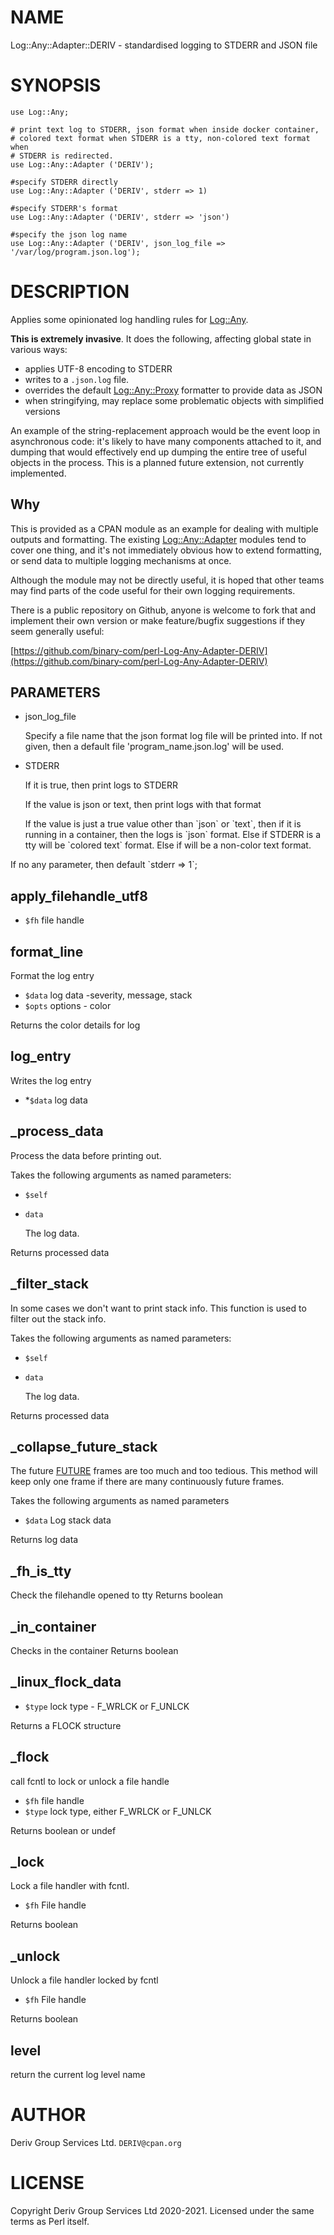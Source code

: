 # NAME

Log::Any::Adapter::DERIV - standardised logging to STDERR and JSON file

# SYNOPSIS

    use Log::Any;

    # print text log to STDERR, json format when inside docker container,
    # colored text format when STDERR is a tty, non-colored text format when
    # STDERR is redirected.
    use Log::Any::Adapter ('DERIV');

    #specify STDERR directly
    use Log::Any::Adapter ('DERIV', stderr => 1)

    #specify STDERR's format
    use Log::Any::Adapter ('DERIV', stderr => 'json')

    #specify the json log name
    use Log::Any::Adapter ('DERIV', json_log_file => '/var/log/program.json.log');

# DESCRIPTION

Applies some opinionated log handling rules for [Log::Any](https://metacpan.org/pod/Log%3A%3AAny).

**This is extremely invasive**. It does the following, affecting global state
in various ways:

- applies UTF-8 encoding to STDERR
- writes to a `.json.log` file.
- overrides the default [Log::Any::Proxy](https://metacpan.org/pod/Log%3A%3AAny%3A%3AProxy) formatter to provide data as JSON
- when stringifying, may replace some problematic objects with simplified versions

An example of the string-replacement approach would be the event loop in asynchronous code:
it's likely to have many components attached to it, and dumping that would effectively end up
dumping the entire tree of useful objects in the process. This is a planned future extension,
not currently implemented.

## Why

This is provided as a CPAN module as an example for dealing with multiple outputs and formatting.
The existing [Log::Any::Adapter](https://metacpan.org/pod/Log%3A%3AAny%3A%3AAdapter) modules tend to cover one thing, and it's
not immediately obvious how to extend formatting, or send data to multiple logging mechanisms at once.

Although the module may not be directly useful, it is hoped that other teams may find
parts of the code useful for their own logging requirements.

There is a public repository on Github, anyone is welcome to fork that and implement
their own version or make feature/bugfix suggestions if they seem generally useful:

[https://github.com/binary-com/perl-Log-Any-Adapter-DERIV](https://github.com/binary-com/perl-Log-Any-Adapter-DERIV)

## PARAMETERS

- json\_log\_file

    Specify a file name that the json format log file will be printed into.
    If not given, then a default file 'program\_name.json.log' will be used.

- STDERR

    If it is true, then print logs to STDERR

    If the value is json or text, then print logs with that format

    If the value is just a true value other than \`json\` or \`text\`,
    then if it is running in a container, then the logs is \`json\` format.
    Else if STDERR is a tty will be \`colored text\` format.
    Else if will be a non-color text format.

If no any parameter, then default \`stderr => 1\`;

## apply\_filehandle\_utf8

- `$fh` file handle

## format\_line

Format the log entry

- `$data` log data -severity, message, stack
- `$opts` options - color

Returns the color details for log

## log\_entry

Writes the log entry

- \*`$data` log data

## \_process\_data

Process the data before printing out.

Takes the following arguments as named parameters:

- `$self`
- `data`

    The log data.

Returns processed data

## \_filter\_stack

In some cases we don't want to print stack info. This function is used to filter out the stack info.

Takes the following arguments as named parameters:

- `$self`
- `data`

    The log data.

Returns processed data

## \_collapse\_future\_stack

The future [FUTURE](https://metacpan.org/pod/FUTURE) frames are too much and too tedious. This method will keep only one
frame if there are many continuously future frames.

Takes the following arguments as named parameters

- `$data` Log stack data

Returns log data

## \_fh\_is\_tty

Check the filehandle opened to tty
Returns boolean

## \_in\_container

Checks in the container
Returns boolean

## \_linux\_flock\_data

- `$type` lock type - F\_WRLCK or F\_UNLCK

Returns a FLOCK structure

## \_flock

call fcntl to lock or unlock a file handle

- `$fh` file handle
- `$type` lock type, either F\_WRLCK or F\_UNLCK

Returns boolean or undef

## \_lock

Lock a file handler with fcntl.

- `$fh` File handle

Returns boolean

## \_unlock

Unlock a file handler locked by fcntl

- `$fh` File handle

Returns boolean

## level

return the current log level name

# AUTHOR

Deriv Group Services Ltd. `DERIV@cpan.org`

# LICENSE

Copyright Deriv Group Services Ltd 2020-2021. Licensed under the same terms as Perl itself.
